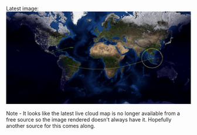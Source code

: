 Latest image:
![latest image](https://raw.githubusercontent.com/mendhak/SeenFromSpace/gh-pages/final.jpg)



Note - It looks like the latest live cloud map is no longer available from a free source so the image rendered doesn't always have it. Hopefully another source for this comes along.


